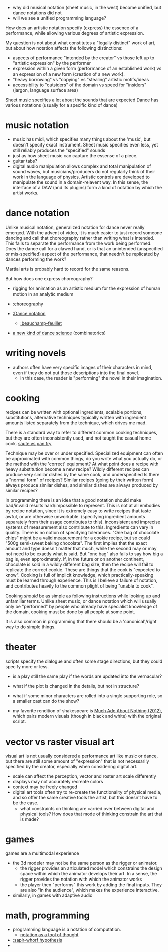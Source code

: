 * why did musical notation (sheet music, in the west) become unified, but dance notations did not
* will we see a unified programming language?

How does an artistic notation specify (express) the essence of a performance, while allowing various degrees of artistic expression.

My question is not about what constitutes a "legally distinct" work of art, but about how notation affects the following distinctions:
* aspects of performance "intended by the creator" vs those left up to "artistic expression" by the performer
* expression within a given form (performance of an established work) vs an expression of a new form (creation of a new work).
* "heavy borrowing" vs "copying" vs "stealing" artistic motifs/ideas
* accessibility to "outsiders" of the domain vs speed for "insiders" (jargon, language surface area)


Sheet music specifies a lot about the sounds that are expected
Dance has various notations (usually for a specific kind of dance)

# music notation
* music has midi, which specifies many things about the 'music', but doesn't specify exact instrument. Sheet music specifies even less, yet still reliably produces the "specified" sounds
* just as how sheet music can capture the essense of a piece.
* guitar tabs?
* digital audio manipulation allows complex and total manipulation of sound waves, but musicians/producers do not regularly think of their work in the language of physics. Artistic controls are developed to manipulate the sound in a domain-relavent way. In this sense, the interface of a DAW (and its plugins) form a kind of notation by which the artist works.

# dance notation
Unlike musical notation, generalized notation for dance never really emerged. With the advent of video, it is much easier to just record someone dancing and call that choreography rather than writing what is intended. This fails to separate the performance from the work being performed. Does the dance call for a clawed hand, or is that an unintended (unspecified or mis-specified) aspect of the performance, that needn't be replicated by dances performing the work?

Martial arts is probably hard to record for the same reasons.

But how does one express choreography?
* rigging for animation as an artistic medium for the expression of human motion in an analytic medium

* [:choreography](https://en.wikipedia.org/wiki/Choreography)
* [:Dance notation](https://en.wikipedia.org/wiki/Dance_notation)
    * [:beauchamp-feuillet](https://en.wikipedia.org/wiki/Beauchamp%E2%80%93Feuillet_notation)
* [a new kind of dance science](https://zacksdancelab.com/blog/a-new-kind-of-dance-science/) (combinatorics)

# writing novels
* authors often have very specific images of their characters in mind, even if they do not put those descriptions into the final novel.
    * in this case, the reader is "performing" the novel in their imagination.

# cooking
recipes can be written with optional ingredients, scalable portions, substitutions, alternative techniques
typically written with ingredient amounts listed separately from the technique, which drives me mad.

There is a standard way to refer to different common cooking techniques, but they are often inconsistently used, and not taught the casual home cook.
[saute vs pan fry](https://cooking.stackexchange.com/questions/125/whats-the-difference-between-pan-frying-sauteing-and-shallow-frying)

Technique may be over or under specified.
Specialized equipment can often be approximated with common things, do you write what you actually do, or the method with the 'correct' equipment?
At what point does a recipe with heavy substitution become a new recipe?
Wildly different recipes can produce very similar dishes by the same cook, and underspecified 
Is there a "normal form" of recipes? Similar recipes (going by their written form) always produce similar dishes, and similar dishes are always produced by similar recipes?

In programming there is an idea that a good notation should make bad/invalid results hard/impossible to represent.
This is not at all embodies by recipe notation, since it is extremely easy to write recipes that taste awful, or are otherwise unworkable. (specifying ingredient amounts separately from their usage contributes to this).
inconsistent and imprecise systems of measurement also contribute to this. Ingredients can vary in quality.
There is no notion of specifying tolerances. "One bag of chocolate chips" might be a valid measurement for a cookie recipe, but so could "500g semi-sweet baking chocolate". The first implies that the exact amount and type doesn't matter that much, while the second may or may not need to be exactly what is said. But "one bag" also fails to say how big a bag is, even approximately. If, in the future or on another continent, chocolate is sold in a wildly different bag size, then the recipe will fail to replicate the correct cookie.
These are things that the cook is "expected to know". Cooking is full of implicit knowledge, which practically-speaking must be learned through experience.
This is I believe a failure of notation, and contributes heavily to the common plight of being "unable to cook".

Cooking *should* be as simple as following instructions while looking up and unfamiliar terms.
Unlike sheet music, or dance notation which will usually only be "performed" by people who already have specialist knowledge of the domain, cooking must be done by all people at some point.

It is also common in programming that there should be a 'canonical'/right way to do simple things.
# theater
scripts specify the dialogue and often some stage directions, but they could specify more or less.
* is a play still the same play if the words are updated into the vernacular?
* what if the plot is changed in the details, but not in structure?
* what if some minor characters are rolled into a single supporting role, so a smaller cast can do the show?

* my favorite rendition of shakespeare is [Much Ado About Nothing (2012)](https://www.imdb.com/title/tt2094064/), which pairs modern visuals (though in black and white) with the original script.

# vector vs raster visual art
visual art is not usually considered a performance art like music or dance, but there are still some amount of "expression" that is not necessarily specified by the creator, especially when considering digital art.
* scale can affect the perception, vector and roster art scale differently
* displays may not accurately recreate colors
* context may be freely changed
* digital art tools often try to re-create the functionality of physical media, and so offer the same creative tools the artist, but this doesn't have to be the case.
    * what constraints on thinking are carried over between digital and physical tools? How does that mode of thinking constrain the art that is made?

# games
games are a multimodal experience
* the 3d modeler may not be the same person as the rigger or animator.
    * the rigger provides an articulated model which constrains the design space within which the animator develops their art. In a sense, the rigger provides the notation with which the animator works
    * the player then "performs" this work by adding the final inputs. They are also "in the audience", which makes the experience interactive.
* similarly, in games with adaptive audio


# math, programming
* programming language is a notation of computation.
    * [notation as a tool of thought](https://www.jsoftware.com/papers/tot.htm)
* [:sapir-whorf hypothesis](https://en.wikipedia.org/wiki/Linguistic_relativity)
* 
